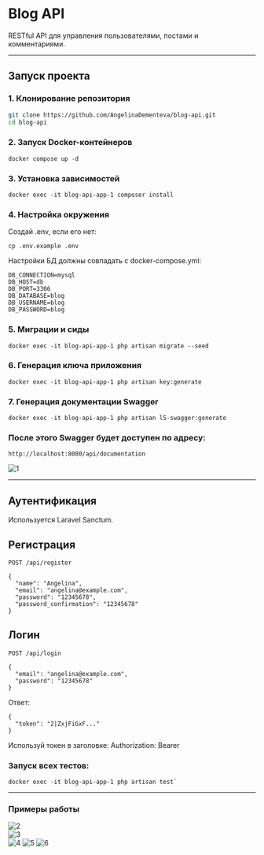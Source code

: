 # Blog API

RESTful API для управления пользователями, постами и комментариями.  

---

## Запуск проекта

### 1. Клонирование репозитория
```bash
git clone https://github.com/AngelinaDementeva/blog-api.git
cd blog-api
```

### 2. Запуск Docker-контейнеров
```
docker compose up -d
```

### 3. Установка зависимостей
```
docker exec -it blog-api-app-1 composer install
```

### 4. Настройка окружения

Создай .env, если его нет:
```
cp .env.example .env
```

Настройки БД должны совпадать с docker-compose.yml:
```
DB_CONNECTION=mysql
DB_HOST=db
DB_PORT=3306
DB_DATABASE=blog
DB_USERNAME=blog
DB_PASSWORD=blog
```
### 5. Миграции и сиды
```
docker exec -it blog-api-app-1 php artisan migrate --seed
```

### 6. Генерация ключа приложения
```
docker exec -it blog-api-app-1 php artisan key:generate
```

### 7. Генерация документации Swagger
```
docker exec -it blog-api-app-1 php artisan l5-swagger:generate
```

### После этого Swagger будет доступен по адресу:
```
http://localhost:8080/api/documentation
```
![1](s_1.png)  

---

## Аутентификация

Используется Laravel Sanctum.

## Регистрация

```POST /api/register```

```
{
  "name": "Angelina",
  "email": "angelina@example.com",
  "password": "12345678",
  "password_confirmation": "12345678"
}
```

## Логин

```POST /api/login```

```
{
  "email": "angelina@example.com",
  "password": "12345678"
}
```

Ответ:

```
{
  "token": "2|ZxjFiGxF..."
}
```

Используй токен в заголовке:
Authorization: Bearer <token>

### Запуск всех тестов:

``` 
docker exec -it blog-api-app-1 php artisan test`
``` 

---
### Примеры работы
![2](s_2.png)  
![3](s_3.png)  
![4](s_4.png) 
![5](s_5.png) 
![6](s_6.png) 
